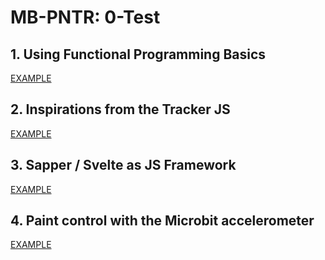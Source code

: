 # MB-PNTR: 0-Test

## 1. Using Functional Programming Basics
[EXAMPLE](https://css-tricks.com/reactive-uis-vanillajs-part-1-pure-functional-style/)

## 2. Inspirations from the Tracker JS
[EXAMPLE](https://github.com/bernatferragut/CryptosTracker)

## 3. Sapper / Svelte as JS Framework
[EXAMPLE](https://svelte.dev/)

## 4. Paint control with the Microbit accelerometer
[EXAMPLE](https://microbit-challenges.readthedocs.io/en/latest/tutorials/accelerometer.html)
